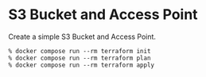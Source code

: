 # S3 Bucket and Access Point
Create a simple S3 Bucket and Access Point.


```
% docker compose run --rm terraform init
% docker compose run --rm terraform plan
% docker compose run --rm terraform apply
```


